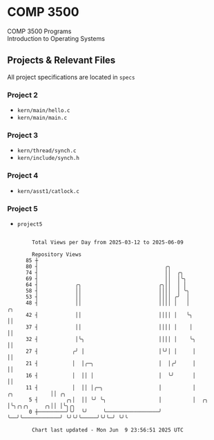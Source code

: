 # COMP 3500
COMP 3500 Programs  
Introduction to Operating Systems  
## Projects & Relevant Files
All project specifications are located in `specs`
### Project 2
- `kern/main/hello.c`
- `kern/main/main.c`
### Project 3
- `kern/thread/synch.c`
- `kern/include/synch.h`
### Project 4
- `kern/asst1/catlock.c`
### Project 5
- `project5`

```

        Total Views per Day from 2025-03-12 to 2025-06-09

        Repository Views
      85 ┼
      80 ┤                                         ╭╮
      74 ┤                                         ││  ╭╮
      69 ┤                                         ││  │╰╮
      64 ┤            ╭╮                         ╭╮││  │ │
      58 ┤            ││                         ││││  │ ╰╮
      53 ┤            ││                         ││││ ╭╯  │
      48 ┤            ││                         ││││ │   │                                ╭╮
      42 ┤            ││                         ││││ │   ╰╮                               ││
      37 ┤            ││                         ││││ │    │                               ││
      32 ┤            │╰╮                        ││││ │    ╰╮                              ││
      27 ┤           ╭╯ │                        │╰╯│ │     │                              ││
      21 ┤           │  │╭─╮                     │  │╭╯     │                              ││
      16 ┤           │  ││ │                     │  ╰╯      │                              ││
      11 ┤           │  ││ │╭─╮                  │          │                ╭╮            ││ ╭╮
       5 ┤         ╭╮│  ││ ╰╯ ╰╮                 │          │  ╭╮            │╰╮╭╮╭╮     ╭╮││ │╰╮╭╮
       0 ┼─────────╯╰╯  ╰╯     ╰─────────────────╯          ╰──╯╰────────────╯ ╰╯╰╯╰─────╯╰╯╰─╯ ╰╯╰

        Chart last updated - Mon Jun  9 23:56:51 2025 UTC
        
```
